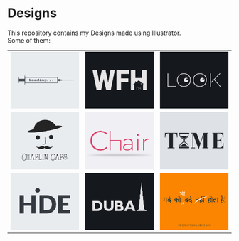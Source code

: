 # Designs
This repository contains my Designs made using Illustrator.<br>
Some of them:<br>
<table>
<tr><td><img src="./2020-11/png/30.11.2020.png"></td><td><img src="./2021-01/png/05.01.2021.png"></td><td><img src="./2021-01/png/16.01.2021.png"></td></tr>
<tr><td><img src="./2020-11/png/18.11.2020.png"></td><td><img src="./2020-11/png/17.11.2020.png"></td><td><img src="./2020-11/png/16.11.2020.png"></td></tr>
<tr><td><img src="./2020-11/png/23.11.2020.png"></td><td><img src="./2020-12/png/14.12.2020.png"></td><td><img src="./2020-11/png/19.11.2020.png"></td></tr>
</table>

